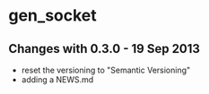gen_socket
==========

Changes with 0.3.0 - 19 Sep 2013
--------------------------------

* reset the versioning to "Semantic Versioning"
* adding a NEWS.md
